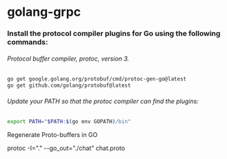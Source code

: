 # golang-grpc


### Install the protocol compiler plugins for Go using the following commands:
###### Protocol buffer compiler, protoc, version 3.

```sh
go get google.golang.org/protobuf/cmd/protoc-gen-go@latest
go get github.com/golang/protobuf@latest
```
###### Update your PATH so that the protoc compiler can find the plugins:

```sh
export PATH="$PATH:$(go env GOPATH)/bin"
```

Regenerate Proto-buffers in GO

protoc -I="." --go_out="./chat" chat.proto